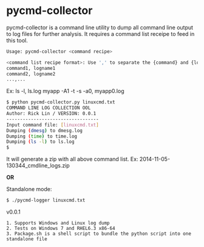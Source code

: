 pycmd-collector
===============

pycmd-collector is a command line utility to dump all command line output to log files for further analysis.
It requires a command list receipe to feed in this tool.

```bash
Usage: pycmd-collector <command recipe>

<command list recipe format>: Use ',' to separate the {command} and {logfile}
command1, logname1
command2, logname2
...,...
```

Ex:
ls -l, ls.log
myapp -A1 -t -s -a0, myapp0.log

```bash
$ python pycmd-collector.py linuxcmd.txt
COMMAND LINE LOG COLLECTION OOL
Author: Rick Lin / VERSION: 0.0.1
----------------------------------
Input command file: [linuxcmd.txt]
Dumping (dmesg) to dmesg.log
Dumping (time) to time.log
Dumping (ls -l) to ls.log
$
```

It will generate a zip with all above command list.
Ex: 2014-11-05-130344_cmdline_logs.zip

**OR**

Standalone mode:

```bash
$ ./pycmd-logger linuxcmd.txt
```

v0.0.1
~~~~~~
1. Supports Windows and Linux log dump
2. Tests on Windows 7 and RHEL6.3 x86-64
3. Package.sh is a shell script to bundle the python script into one standalone file

